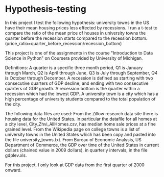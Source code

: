 # Hypothesis-testing

In this project I test the following hypothesis: university towns in the US have their mean housing prices
less effected by recessions. I run a t-test to compare the ratio of the mean price of houses in university
towns the quarter before the recession starts compared to the recession bottom. 
(price_ratio=quarter_before_recession/recession_bottom)

This project is one of the assignments in the course "Introduction to Data Science in Python" on Coursera
provided by University of Michigan.

Definitions:
A quarter is a specific three month period, Q1 is January through March, Q2 is April through June, 
Q3 is July through September, Q4 is October through December.
A recession is defined as starting with two consecutive quarters of GDP decline,
and ending with two consecutive quarters of GDP growth.
A recession bottom is the quarter within a recession which had the lowest GDP.
A university town is a city which has a high percentage of university students compared to the total 
population of the city.

The following data files are used:
From the Zillow research data site there is housing data for the United States. In particular the datafile 
for all homes at a city level, City_Zhvi_AllHomes.csv, has median home sale prices at a fine grained level.
From the Wikipedia page on college towns is a list of university towns in the United States which has been 
copy and pasted into the file university_towns.txt.
From Bureau of Economic Analysis, US Department of Commerce, the GDP over time of the United States 
in current dollars (chained value in 2009 dollars), in quarterly intervals, in the file gdplev.xls. 

For this project, I only look at GDP data from the first quarter of 2000 onward.
